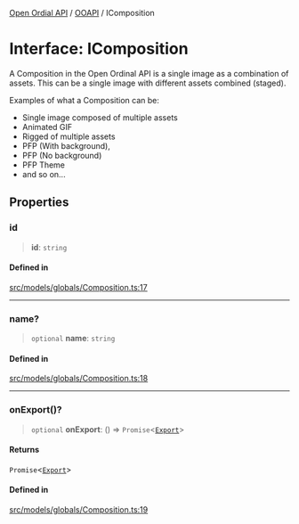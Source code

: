 [Open Ordial API](../../README.md) / [OOAPI](../README.md) / IComposition

# Interface: IComposition

A Composition in the Open Ordinal API is a single image as a combination
of assets. This can be a single image with different assets combined (staged).

Examples of what a Composition can be:
- Single image composed of multiple assets
- Animated GIF
- Rigged of multiple assets
- PFP (With background),
- PFP (No background)
- PFP Theme
- and so on...

## Properties

### id

> **id**: `string`

#### Defined in

[src/models/globals/Composition.ts:17](https://github.com/open-ordinal/open-ordinal-api/blob/70e118e56492403aed907a3616034144dfc18228/src/models/globals/Composition.ts#L17)

***

### name?

> `optional` **name**: `string`

#### Defined in

[src/models/globals/Composition.ts:18](https://github.com/open-ordinal/open-ordinal-api/blob/70e118e56492403aed907a3616034144dfc18228/src/models/globals/Composition.ts#L18)

***

### onExport()?

> `optional` **onExport**: () => `Promise`\<[`Export`](../type-aliases/Export.md)\>

#### Returns

`Promise`\<[`Export`](../type-aliases/Export.md)\>

#### Defined in

[src/models/globals/Composition.ts:19](https://github.com/open-ordinal/open-ordinal-api/blob/70e118e56492403aed907a3616034144dfc18228/src/models/globals/Composition.ts#L19)
